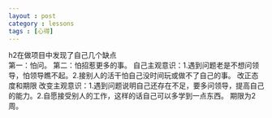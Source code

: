 ```yaml
---
layout : post
category : lessons
tags : [心得]
---
```

h2在做项目中发现了自己几个缺点   
第一：怕问。
第二：怕招惹更多的事。
自己主观意识：1.遇到问题老是不想问领导，怕领导瞧不起。2.接别人的活干怕自己没时间玩或做不了自己的事。
改正态度和期限
改变主观意识：1.遇到问题说明自己还存在不足，要多问领导，提高自己的能力。2.自愿接受别人的工作，这样的话自己可以多学到一点东西。
期限为2周。

